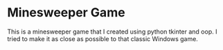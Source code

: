 # Minesweeper Game

This is a minesweeper game that I created using python tkinter and oop.
I tried to make it as close as possible to that classic Windows game.
